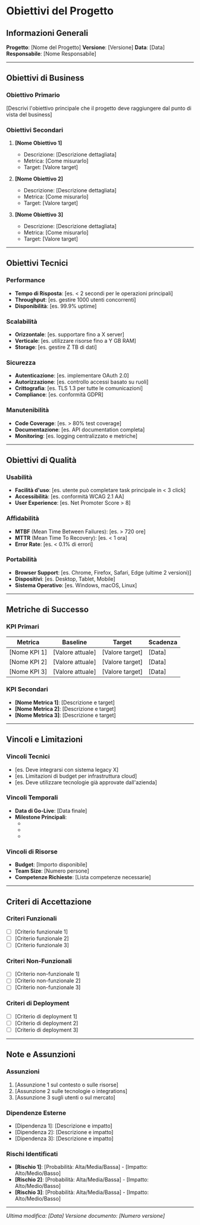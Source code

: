 # Obiettivi del Progetto

## Informazioni Generali
**Progetto**: [Nome del Progetto]
**Versione**: [Versione]
**Data**: [Data]
**Responsabile**: [Nome Responsabile]

---

## Obiettivi di Business

### Obiettivo Primario
[Descrivi l'obiettivo principale che il progetto deve raggiungere dal punto di vista del business]

### Obiettivi Secondari

1. **[Nome Obiettivo 1]**
   - Descrizione: [Descrizione dettagliata]
   - Metrica: [Come misurarlo]
   - Target: [Valore target]

2. **[Nome Obiettivo 2]**
   - Descrizione: [Descrizione dettagliata]
   - Metrica: [Come misurarlo]
   - Target: [Valore target]

3. **[Nome Obiettivo 3]**
   - Descrizione: [Descrizione dettagliata]
   - Metrica: [Come misurarlo]
   - Target: [Valore target]

---

## Obiettivi Tecnici

### Performance

- **Tempo di Risposta**: [es. < 2 secondi per le operazioni principali]
- **Throughput**: [es. gestire 1000 utenti concorrenti]
- **Disponibilità**: [es. 99.9% uptime]

### Scalabilità

- **Orizzontale**: [es. supportare fino a X server]
- **Verticale**: [es. utilizzare risorse fino a Y GB RAM]
- **Storage**: [es. gestire Z TB di dati]

### Sicurezza

- **Autenticazione**: [es. implementare OAuth 2.0]
- **Autorizzazione**: [es. controllo accessi basato su ruoli]
- **Crittografia**: [es. TLS 1.3 per tutte le comunicazioni]
- **Compliance**: [es. conformità GDPR]

### Manutenibilità

- **Code Coverage**: [es. > 80% test coverage]
- **Documentazione**: [es. API documentation completa]
- **Monitoring**: [es. logging centralizzato e metriche]

---

## Obiettivi di Qualità

### Usabilità

- **Facilità d'uso**: [es. utente può completare task principale in < 3 click]
- **Accessibilità**: [es. conformità WCAG 2.1 AA]
- **User Experience**: [es. Net Promoter Score > 8]

### Affidabilità

- **MTBF** (Mean Time Between Failures): [es. > 720 ore]
- **MTTR** (Mean Time To Recovery): [es. < 1 ora]
- **Error Rate**: [es. < 0.1% di errori]

### Portabilità

- **Browser Support**: [es. Chrome, Firefox, Safari, Edge (ultime 2 versioni)]
- **Dispositivi**: [es. Desktop, Tablet, Mobile]
- **Sistema Operativo**: [es. Windows, macOS, Linux]

---

## Metriche di Successo

### KPI Primari
| Metrica | Baseline | Target | Scadenza |
|---------|----------|---------|----------|
| [Nome KPI 1] | [Valore attuale] | [Valore target] | [Data] |
| [Nome KPI 2] | [Valore attuale] | [Valore target] | [Data] |
| [Nome KPI 3] | [Valore attuale] | [Valore target] | [Data] |

### KPI Secondari

- **[Nome Metrica 1]**: [Descrizione e target]
- **[Nome Metrica 2]**: [Descrizione e target]
- **[Nome Metrica 3]**: [Descrizione e target]

---

## Vincoli e Limitazioni

### Vincoli Tecnici

- [es. Deve integrarsi con sistema legacy X]
- [es. Limitazioni di budget per infrastruttura cloud]
- [es. Deve utilizzare tecnologie già approvate dall'azienda]

### Vincoli Temporali

- **Data di Go-Live**: [Data finale]
- **Milestone Principali**: 
  - [Milestone 1]: [Data]
  - [Milestone 2]: [Data]
  - [Milestone 3]: [Data]

### Vincoli di Risorse

- **Budget**: [Importo disponibile]
- **Team Size**: [Numero persone]
- **Competenze Richieste**: [Lista competenze necessarie]

---

## Criteri di Accettazione

### Criteri Funzionali

- [ ] [Criterio funzionale 1]
- [ ] [Criterio funzionale 2]
- [ ] [Criterio funzionale 3]

### Criteri Non-Funzionali

- [ ] [Criterio non-funzionale 1]
- [ ] [Criterio non-funzionale 2]
- [ ] [Criterio non-funzionale 3]

### Criteri di Deployment

- [ ] [Criterio di deployment 1]
- [ ] [Criterio di deployment 2]
- [ ] [Criterio di deployment 3]

---

## Note e Assunzioni

### Assunzioni

1. [Assunzione 1 sul contesto o sulle risorse]
2. [Assunzione 2 sulle tecnologie o integrations]
3. [Assunzione 3 sugli utenti o sul mercato]

### Dipendenze Esterne

- [Dipendenza 1]: [Descrizione e impatto]
- [Dipendenza 2]: [Descrizione e impatto]
- [Dipendenza 3]: [Descrizione e impatto]

### Rischi Identificati

- **[Rischio 1]**: [Probabilità: Alta/Media/Bassa] - [Impatto: Alto/Medio/Basso]
- **[Rischio 2]**: [Probabilità: Alta/Media/Bassa] - [Impatto: Alto/Medio/Basso]
- **[Rischio 3]**: [Probabilità: Alta/Media/Bassa] - [Impatto: Alto/Medio/Basso]

---

*Ultima modifica: [Data]*
*Versione documento: [Numero versione]*
